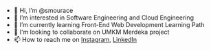 - 👋 Hi, I’m @smourace
- 👀 I’m interested in Software Engineering and Cloud Engineering 
- 🌱 I’m currently learning Front-End Web Development Learning Path
- 💞️ I'm looking to collaborate on UMKM Merdeka project
- 📫 How to reach me on
<a href="https://www.instagram.com/xaqsha/" target="_blank">Instagram</a>,
<a href="https://www.linkedin.com/in/aqshace/" target="_blank">LinkedIn</a>

<!---
smourace/smourace is a ✨ special ✨ repository because its `README.md` (this file) appears on your GitHub profile.
You can click the Preview link to take a look at your changes.
--->

